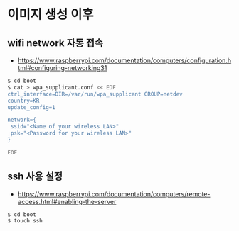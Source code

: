 # 이미지 생성 이후

## wifi network 자동 접속
 - https://www.raspberrypi.com/documentation/computers/configuration.html#configuring-networking31

```bash
$ cd boot
$ cat > wpa_supplicant.conf << EOF
ctrl_interface=DIR=/var/run/wpa_supplicant GROUP=netdev
country=KR
update_config=1

network={
 ssid="<Name of your wireless LAN>"
 psk="<Password for your wireless LAN>"
}

EOF

```

## ssh 사용 설정
 - https://www.raspberrypi.com/documentation/computers/remote-access.html#enabling-the-server
 
```bash
$ cd boot
$ touch ssh

```

